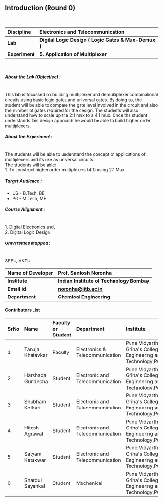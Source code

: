 ## Introduction (Round 0)
<br>

<b>Discipline | <b>Electronics and Telecommunication
:--|:--|
<b> Lab | <b> Digital Logic Design ( Logic Gates & Mux-Demux ) </b>
<b> Experiment|     <b> 5.   Application of Multiplexer
<br>
<h5> About the Lab (Objective) : </h5>
<br>
This lab is focussed on building multiplexer and demultiplexer combinational circuits using basic logic gates and universal gates. By doing so, the student will be able to compare the gate level involved in the circuit and also the number of gates required for the design. The students will also understand how to scale up the 2:1 mux to a 4:1 mux. Once the student understands this design approach he would be able to build higher order multiplexers.
<br>
<h5> About the Experiment : </h5>
<br>
The students will be able to understand the concept of applications of multiplexers and its use as universal circuits.<br> 
The students will be able:<br>
1.	To construct higher order multiplexers (4:1) using 2:1 Mux.
<br>
<h5> Target Audience : </h5>

- UG - B.Tech, BE
- PG - M.Tech, ME

<h5> Course Alignment : </h5>
<br>
1. Digital Electronics and,<br> 
2. Digital Logic Design 
<br>
<h5> Universities Mapped : </h5>
<br>
SPPU, AKTU
<br>

| Name of Developer  |  Prof. Santosh Noronha |
|:--|:--|
| <b> Institute </b> | <b> Indian Institute of Technology Bombay </b> |
| <b> Email id </b> |     <b> noronha@iitb.ac.in </b> |
| <b> Department  </b> | <b> Chemical Engineering </b> |

#### Contributors List

SrNo | Name | Faculty or Student | Department| Institute | Email id
:--|:--|:--|:--|:--|:--|
1 | Tanuja Khatavkar | Faculty | Electronics & Telecommunication | Pune Vidyarthi Griha's College of Engineering and Technology,Pune | tanutsk@gmail.com |
2 | Harshada Gundecha | Student |Electronic and Telecommunication  | Pune Vidyarthi Griha's College of Engineering and Technology,Pune. |gundecha.harshada@gmail.com
3 | Shubham Kothari | Student | Electronic and Telecommunication | Pune Vidyarthi Griha's College of Engineering and Technology,Pune. |shubhampk37@gmail.com
4 | Hitesh Agrawal | Student | Electronic and Telecommunication | Pune Vidyarthi Griha's College of Engineering and Technology,Pune. |agrawalhitesh4444@gmail.com
5 | Satyam Katakwar | Student |Electronic and Telecommunication | Pune Vidyarthi Griha's College of Engineering and Technology,Pune. |satyamkatakwa21@gmail.com
6 | Shardul Sayankal | Student |Mechanical  | Pune Vidyarthi Griha's College of Engineering and Technology,Pune. |shardulsayankal@gmail.com


<br>

